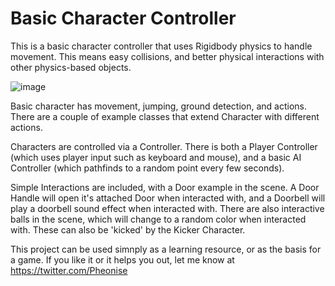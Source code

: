 # Basic Character Controller
This is a basic character controller that uses Rigidbody physics to handle movement. This means easy collisions, and better physical interactions with other physics-based objects.

![image](https://repository-images.githubusercontent.com/194247757/17a52880-99de-11e9-89b4-c414464441d9)

Basic character has movement, jumping, ground detection, and actions. There are a couple of example classes that extend Character with different actions.

Characters are controlled via a Controller. There is both a Player Controller (which uses player input such as keyboard and mouse), and a basic AI Controller (which pathfinds to a random point every few seconds).

Simple Interactions are included, with a Door example in the scene. A Door Handle will open it's attached Door when interacted with, and a Doorbell will play a doorbell sound effect when interacted with.
There are also interactive balls in the scene, which will change to a random color when interacted with. These can also be 'kicked' by the Kicker Character.

This project can be used simnply as a learning resource, or as the basis for a game. If you like it or it helps you out, let me know at https://twitter.com/Pheonise
